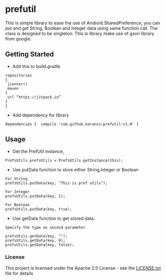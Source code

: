 # prefutil

This is simple library to ease the use of Android SharedPreference, you can put and get String, Boolean and Integer data using same function call.
The class is designed to be singleton. This is library make use of gson library from google.

## Getting Started

*  Add this to build.gradle
```
repositories
{ 
 jcenter() 
 maven 
{
 url “https://jitpack.io” 
}
}
```

*  Add dependency for library
```
dependencies {  compile 'com.github.karanvs:prefutil:v1.0' }
```

## Usage

* Get the PrefUtil instance, 

```
PrefsUtils prefsUtils = PrefsUtils.getInstance(this);
```

* Use putData function to store either String,Integer or Boolean

```
For String
prefsUtils.putData(key, "This is pref utils");

For Integer
prefsUtils.putData(key, 1);

For Boolean
prefsUtils.putData(key, true);

```
* Use getData function to get stored data.

```
Specify the type as second parameter

prefsUtils.getData(key, ""); 
prefsUtils.getData(key, 0);
prefsUtils.getData(key, false);

```


### License

This project is licensed under the Apache 2.0 License - see the [LICENSE.txt](LICENSE.txt) file for details

